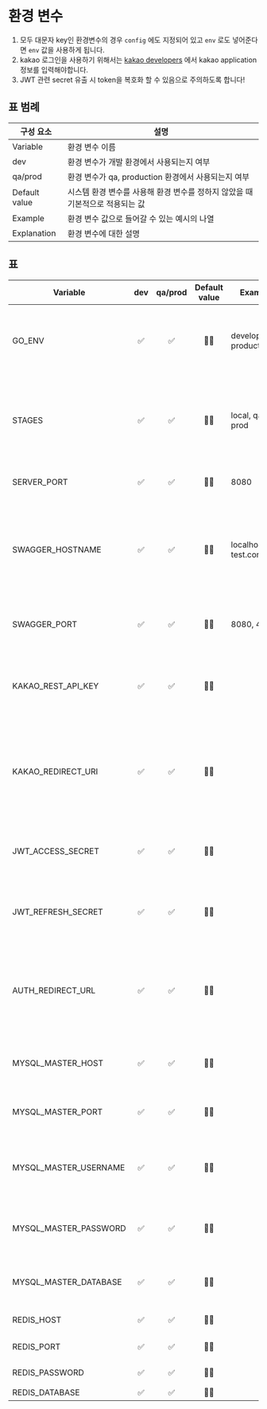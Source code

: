 # 환경 변수

1. 모두 대문자 key인 환경변수의 경우 `config` 에도 지정되어 있고 `env` 로도 넣어준다면 `env` 값을 사용하게 됩니다.
1. kakao 로그인을 사용하기 위해서는 [kakao developers](https://developers.kakao.com/) 에서 kakao application 정보를 입력해야합니다.
1. JWT 관련 secret 유출 시 token을 복호화 할 수 있음으로 주의하도록 합니다!

## 표 범례

| 구성 요소     | 설명                                                                          |
| ------------- | ----------------------------------------------------------------------------- |
| Variable      | 환경 변수 이름                                                                |
| dev           | 환경 변수가 개발 환경에서 사용되는지 여부                                     |
| qa/prod       | 환경 변수가 qa, production 환경에서 사용되는지 여부                           |
| Default value | 시스템 환경 변수를 사용해 환경 변수를 정하지 않았을 때 기본적으로 적용되는 값 |
| Example       | 환경 변수 값으로 들어갈 수 있는 예시의 나열                                   |
| Explanation   | 환경 변수에 대한 설명                                                         |

## 표

| Variable              | dev | qa/prod | Default value | Example                 | Explanation                                                                           |
| --------------------- | :-: | :-----: | :-----------: | ----------------------- | ------------------------------------------------------------------------------------- |
| GO_ENV                | ✅  |   ✅    |      🤷‍♂️       | development, production | `Go 실행 환경` 을 설정하는 값이며 프로그램 시작 전 값이 있어야 합니다.                |
| STAGES                | ✅  |   ✅    |      🤷‍♂️       | local, qa, prod         | 배포 환경을 구분하기 위함이며, 해당 값에 따라서 swagger 문서가 달라집니다.            |
| SERVER_PORT           | ✅  |   ✅    |      🤷‍♂️       | 8080                    | 웹 서버 HTTP listen port 입니다.                                                      |
| SWAGGER_HOSTNAME      | ✅  |   ✅    |      🤷‍♂️       | localhost, test.com     | CORS 문제를 해결하기 위하여 사용되며 swagger 문서를 요청하는 도메인네임 입니다.       |
| SWAGGER_PORT          | ✅  |   ✅    |      🤷‍♂️       | 8080, 443               | swagger 문서를 요청하는 port 입니다.                                                  |
| KAKAO_REST_API_KEY    | ✅  |   ✅    |      🤷‍♂️       |                         | kakao 로그인 API를 사용하기 위해서 필요하며 kakao API Key 입니다.                     |
| KAKAO_REDIRECT_URI    | ✅  |   ✅    |      🤷‍♂️       |                         | kakao 로그인 API를 사용하기 위해서 필요하며 kakao 로그인 완료 시 콜백되는 주소입니다. |
| JWT_ACCESS_SECRET     | ✅  |   ✅    |      🤷‍♂️       |                         | jwt access token 발급 시 암호화 하기 위한 key 입니다.                                 |
| JWT_REFRESH_SECRET    | ✅  |   ✅    |      🤷‍♂️       |                         | jwt refresh token 발급 시 암호화 하기 위한 key 입니다.                                |
| AUTH_REDIRECT_URL     | ✅  |   ✅    |      🤷‍♂️       |                         | kakao 로그인 완료 시 서명된 jwt token을 queryString으로 전달 할 웹앱 주소입니다.      |
| MYSQL_MASTER_HOST     | ✅  |   ✅    |      🤷‍♂️       |                         | `DB 주소` 로 `MASTER 환경` 에서 사용되는 값입니다.                                    |
| MYSQL_MASTER_PORT     | ✅  |   ✅    |      🤷‍♂️       |                         | `DB port` 로 `MASTER 환경` 에서 사용되는 값입니다.                                    |
| MYSQL_MASTER_USERNAME | ✅  |   ✅    |      🤷‍♂️       |                         | `DB 계정명` 으로 `MASTER 환경` 에서 사용되는 값입니다.                                |
| MYSQL_MASTER_PASSWORD | ✅  |   ✅    |      🤷‍♂️       |                         | `DB 계정의 비밀번호` 로 `MASTER 환경` 에서 사용되는 값입니다.                         |
| MYSQL_MASTER_DATABASE | ✅  |   ✅    |      🤷‍♂️       |                         | `DB명` 으로 `MASTER 환경` 에서 사용되는 값입니다.                                     |
| REDIS_HOST            | ✅  |   ✅    |      🤷‍♂️       |                         | `DB 주소` 입니다.                                                                     |
| REDIS_PORT            | ✅  |   ✅    |      🤷‍♂️       |                         | `DB port` 입니다.                                                                     |
| REDIS_PASSWORD        | ✅  |   ✅    |      🤷‍♂️       |                         | `DB 계정의 비밀번호` 입니다.                                                          |
| REDIS_DATABASE        | ✅  |   ✅    |      🤷‍♂️       |                         | `DB명` 입니다.                                                                        |
